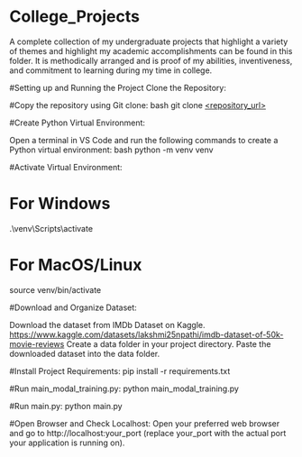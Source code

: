# College_Projects
A complete collection of my undergraduate projects that highlight a variety of themes and highlight my academic accomplishments can be found in this folder. It is methodically arranged and is proof of my abilities, inventiveness, and commitment to learning during my time in college.

#Setting up and Running the Project
Clone the Repository:

#Copy the repository using Git clone:
bash
git clone [<repository_url>](https://github.com/prathmesh-27/CineSense/)

#Create Python Virtual Environment:

Open a terminal in VS Code and run the following commands to create a Python virtual environment:
bash
python -m venv venv

#Activate Virtual Environment:
# For Windows
.\venv\Scripts\activate

# For MacOS/Linux
source venv/bin/activate

#Download and Organize Dataset:

Download the dataset from IMDb Dataset on Kaggle.
https://www.kaggle.com/datasets/lakshmi25npathi/imdb-dataset-of-50k-movie-reviews
Create a data folder in your project directory.
Paste the downloaded dataset into the data folder.

#Install Project Requirements:
pip install -r requirements.txt


#Run main_modal_training.py:
python main_modal_training.py

#Run main.py:
python main.py

#Open Browser and Check Localhost:
Open your preferred web browser and go to http://localhost:your_port (replace your_port with the actual port your application is running on).
